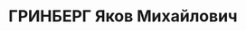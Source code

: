 ---
title: ГРИНБЕРГ Яков Михайлович
description: "[1897 - .] \n  Латыш. \n  Окончил городское училище. \n  Член Компартии\
  \ с 1917 г. \n  С 1923 - в органах юстиции, \n  прокурор при НКЮ РСФСР \n  зам.\
  \ наркома юстиции - помощник прокурора КазАССР (февр. 1931-июль 1932 гг.), \n  зам.\
  \ пред. водно-транспортной коллегии Верховного суда СССР (=1938=)"
---